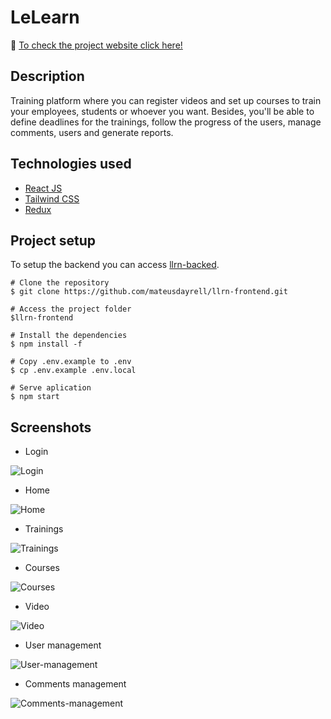 # LeLearn

:round_pushpin: [To check the project website click here!](http://35.199.125.204/)

## Description
Training platform where you can register videos and set up courses to train your employees, students or whoever you want. Besides, you'll be able to define deadlines for the trainings, follow the progress of the users, manage comments, users and generate reports.

## Technologies used <br>
- [React JS](https://pt-br.reactjs.org/)
- [Tailwind CSS](https://tailwindcss.com/)
- [Redux](https://redux.js.org/)

## Project setup <br>

To setup the backend you can access [llrn-backed](https://github.com/mateusdayrell/llrn-backend).

```
# Clone the repository
$ git clone https://github.com/mateusdayrell/llrn-frontend.git

# Access the project folder
$llrn-frontend

# Install the dependencies
$ npm install -f

# Copy .env.example to .env
$ cp .env.example .env.local

# Serve aplication
$ npm start
```

## Screenshots

- Login

![Login](https://github.com/mateusdayrell/llrn-frontend/blob/main/src/assets/login.PNG)

- Home

![Home](https://github.com/mateusdayrell/llrn-frontend/blob/main/src/assets/home.PNG)

- Trainings

![Trainings](https://github.com/mateusdayrell/llrn-frontend/blob/main/src/assets/treinamentos.PNG)

- Courses

![Courses](https://github.com/mateusdayrell/llrn-frontend/blob/main/src/assets/cursos.PNG)

- Video

![Video](https://github.com/mateusdayrell/llrn-frontend/blob/main/src/assets/videos.PNG)

- User management

![User-management](https://github.com/mateusdayrell/llrn-frontend/blob/main/src/assets/gestao-usuarios.PNG)

- Comments management

![Comments-management](https://github.com/mateusdayrell/llrn-frontend/blob/main/src/assets/gestao-comentarios.PNG)
